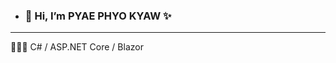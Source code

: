- <H3>👋 Hi, I’m PYAE PHYO KYAW ✨</H3>
<hr/>
🧑🏻‍💻 C# / ASP.NET Core / Blazor
<!---
pyaephyokyaw-coding/pyaephyokyaw-coding is a ✨ special ✨ repository because its `README.md` (this file) appears on your GitHub profile.
You can click the Preview link to take a look at your changes.
--->
